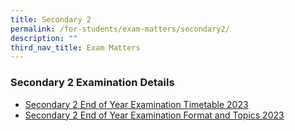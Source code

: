 ```yaml
---
title: Secondary 2
permalink: /for-students/exam-matters/secondary2/
description: ""
third_nav_title: Exam Matters
---
```

### Secondary 2 Examination Details

* [Secondary 2 End of Year Examination Timetable 2023](/files/For%20Students/Exam%20Matters/Sec%202/sec%202%20end-of-year%20examination%20timetable%202023_students'%20copy.pdf)
* [Secondary 2 End of Year Examination Format and Topics 2023](/files/For%20Students/Exam%20Matters/Sec%202/sec%202%20end-of-year%20examination%20format%20and%20topics%202023.pdf)